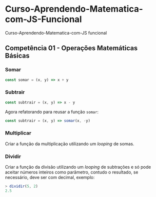 # Curso-Aprendendo-Matematica-com-JS-Funcional
Curso-Aprendendo-Matematica-com-JS funcional

## Competência 01 - Operações Matemáticas Básicas

### Somar

```js
const somar = (x, y) => x + y
```

### Subtrair

```js
const subtrair = (x, y) => x - y
```
Agora refatorando para reusar a função `somar`:

```js
const subtrair = (x, y) => somar(x, -y)
```


### Multiplicar

Criar a função da multiplicação utilizando um *looping* de somas. 

### Dividir


Criar a função da divisão utilizando um *looping* de subtrações e só pode aceitar números inteiros como parâmetro, contudo o resultado, se necessário, deve ser com decimal, exemplo:

```js
> dividir(5, 2)
2.5
```

